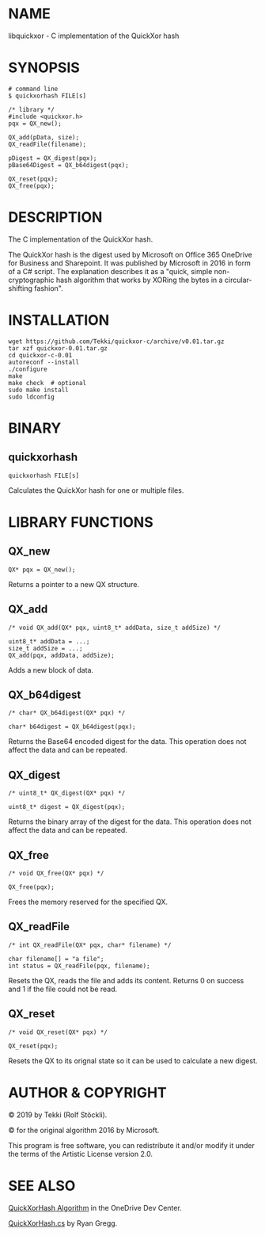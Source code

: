 # NAME

libquickxor - C implementation of the QuickXor hash

# SYNOPSIS

    # command line
    $ quickxorhash FILE[s]

    /* library */
    #include <quickxor.h>
    pqx = QX_new();

    QX_add(pData, size);
    QX_readFile(filename);

    pDigest = QX_digest(pqx);
    pBase64Digest = QX_b64digest(pqx);

    QX_reset(pqx);
    QX_free(pqx);

# DESCRIPTION

The C implementation of the QuickXor hash.

The QuickXor hash is the digest used by Microsoft on Office 365 OneDrive for Business and Sharepoint.
It was published by Microsoft in 2016 in form of a C\# script. The explanation describes it as a
"quick, simple non-cryptographic hash algorithm that works by XORing the bytes in a circular-shifting fashion".

# INSTALLATION

    wget https://github.com/Tekki/quickxor-c/archive/v0.01.tar.gz
    tar xzf quickxor-0.01.tar.gz
    cd quickxor-c-0.01
    autoreconf --install
    ./configure
    make
    make check  # optional
    sudo make install
    sudo ldconfig

# BINARY

## quickxorhash

    quickxorhash FILE[s]

Calculates the QuickXor hash for one or multiple files.

# LIBRARY FUNCTIONS

## QX\_new

    QX* pqx = QX_new();

Returns a pointer to a new QX structure.

## QX\_add

    /* void QX_add(QX* pqx, uint8_t* addData, size_t addSize) */

    uint8_t* addData = ...;
    size_t addSize = ...;
    QX_add(pqx, addData, addSize);

Adds a new block of data.

## QX\_b64digest

    /* char* QX_b64digest(QX* pqx) */

    char* b64digest = QX_b64digest(pqx);

Returns the Base64 encoded digest for the data.
This operation does not affect the data and can be repeated.

## QX\_digest

    /* uint8_t* QX_digest(QX* pqx) */

    uint8_t* digest = QX_digest(pqx);

Returns the binary array of the digest for the data.
This operation does not affect the data and can be repeated.

## QX\_free

    /* void QX_free(QX* pqx) */

    QX_free(pqx);

Frees the memory reserved for the specified QX.

## QX\_readFile

    /* int QX_readFile(QX* pqx, char* filename) */

    char filename[] = "a file";
    int status = QX_readFile(pqx, filename);

Resets the QX, reads the file and adds its content.
Returns 0 on success and 1 if the file could not be read.

## QX\_reset

    /* void QX_reset(QX* pqx) */

    QX_reset(pqx);

Resets the QX to its orignal state so it can be used to calculate a new digest.

# AUTHOR & COPYRIGHT

© 2019 by Tekki (Rolf Stöckli).

© for the original algorithm 2016 by Microsoft.

This program is free software, you can redistribute it and/or modify it under
the terms of the Artistic License version 2.0.

# SEE ALSO

[QuickXorHash Algorithm](https://docs.microsoft.com/en-us/onedrive/developer/code-snippets/quickxorhash?view=odsp-graph-online)
in the OneDrive Dev Center.

[QuickXorHash.cs](https://gist.github.com/rgregg/c07a91964300315c6c3e77f7b5b861e4)
by Ryan Gregg.
